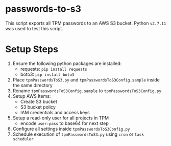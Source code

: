 # passwords-to-s3

This script exports all TPM passwords to an AWS S3 bucket.  Python `v2.7.11` was used to test this script.


# Setup Steps
1. Ensure the following python packages are installed:
    - requests: `pip install requests`
    - boto3: `pip install boto3`
2. Place `tpmPasswordsToS3.py` and `tpmPasswordsToS3Config.sample` inside the same directory
3. Rename `tpmPasswordsToS3Config.sample` to `tpmPasswordsToS3Config.py`
4. Setup AWS Items:
    - Create S3 bucket
    - S3 bucket policy
    - IAM credentials and access keys
5. Setup a read-only user for all projects in TPM
    - encode `user:pass` to base64 for next step
6. Configure all settings inside `tpmPasswordsToS3Config.py`
7. Schedule execution of `tpmPasswordsToS3.py` using `cron` or `task scheduler`
